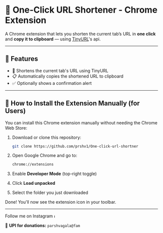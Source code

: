 # 🔗 One-Click URL Shortener - Chrome Extension

A Chrome extension that lets you shorten the current tab’s URL in **one click** and **copy it to clipboard** — using [TinyURL](https://tinyurl.com)'s api.

---

## 🚀 Features

- 🔗 Shortens the current tab's URL using TinyURL  
- 📋 Automatically copies the shortened URL to clipboard  
- ✅ Optionally shows a confirmation alert  

---

## 🧪 How to Install the Extension Manually (for Users)

You can install this Chrome extension manually without needing the Chrome Web Store:

1. Download or clone this repository:
   ```bash
   git clone https://github.com/prshv1/One-click-url-shortner
2. Open Google Chrome and go to:
     ```bash
    chrome://extensions
3. Enable **Developer Mode** (top-right toggle)

4. Click **Load unpacked**

5. Select the folder you just downloaded

Done! You'll now see the extension icon in your toolbar.

---

<p>Follow me on Instagram  <a href="https://instagram.com/prshv.2" target="_blank"> 
  <img src="ig.png" width="10" height="10" alt="Instagram">
</a></p>

💸 **UPI for donations:** `parshvagala@fam`

